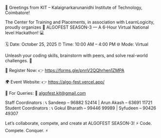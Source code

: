 🌟 Greetings from KIT – Kalaignarkarunanidhi Institute of Technology, Coimbatore!

The Center for Training and Placements, in association with LearnLogicity, proudly organizes
🎯 ALGOFEST SEASON-3 — A 6-Hour Virtual National level Hackathon! 💻

🗓 Date: October 25, 2025
⏰ Time: 10:00 AM – 4:00 PM
🌐 Mode: Virtual

Unleash your coding skills, brainstorm with peers, and solve real-world challenges. 🚀

🔗 Register Now:
👉 https://forms.gle/pnnV2QQhrhen1ZMPA

🌍 Event Website:
👉 https://algo-fest.vercel.app/

📩 For Queries:
📧 algofest.kit@gmail.com

Staff Coordinators : 📞 Sandeep – 96882 52414 | Arun Akash – 63691 11721
Student Coordinators : 📞 Gokul Bharath – 99446 99989 | Syfudeen – 90426 49307

Let’s collaborate, compete, and create at ALGOFEST SEASON-3!
⚡ Code. Compete. Conquer. ⚡
